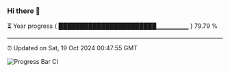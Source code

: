### Hi there 👋

⏳ Year progress { ███████████████████████▁▁▁▁▁▁▁ } 79.79 %

---

⏰ Updated on Sat, 19 Oct 2024 00:47:55 GMT

![Progress Bar CI](https://github.com/Shyam-Makwana/GitHub-Actions-Demo/workflows/Progress%20Bar%20CI/badge.svg)
